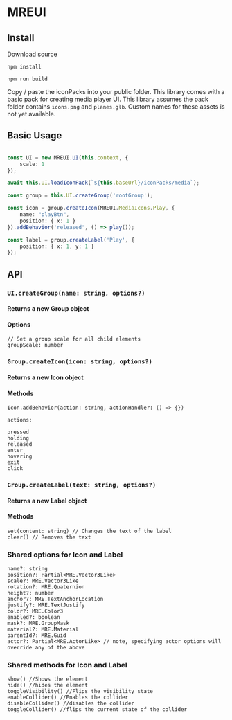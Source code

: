 # MREUI

## Install
Download source

`npm install`

`npm run build`

Copy / paste the iconPacks into your public folder. This library comes with a basic pack for creating media player UI. This library assumes the pack folder contains `icons.png` and `planes.glb`. Custom names for these assets is not yet available.

## Basic Usage

```typescript

const UI = new MREUI.UI(this.context, {
	scale: 1
});

await this.UI.loadIconPack(`${this.baseUrl}/iconPacks/media`);

const group = this.UI.createGroup('rootGroup');

const icon = group.createIcon(MREUI.MediaIcons.Play, {
	name: "playBtn",
	position: { x: 1 }
}).addBehavior('released', () => play());

const label = group.createLabel('Play', {
	position: { x: 1, y: 1 }
});


```

## API

### `UI.createGroup(name: string, options?)`
#### Returns a new Group object
#### Options
```
// Set a group scale for all child elements
groupScale: number
```

### `Group.createIcon(icon: string, options?)`
#### Returns a new Icon object
#### Methods
```
Icon.addBehavior(action: string, actionHandler: () => {})

actions:

pressed
holding
released
enter
hovering
exit
click
```

### `Group.createLabel(text: string, options?)`
#### Returns a new Label object
#### Methods
```
set(content: string) // Changes the text of the label
clear() // Removes the text
```


### Shared options for Icon and Label

```
name?: string
position?: Partial<MRE.Vector3Like>
scale?: MRE.Vector3Like
rotation?: MRE.Quaternion
height?: number
anchor?: MRE.TextAnchorLocation
justify?: MRE.TextJustify
color?: MRE.Color3
enabled?: boolean
mask?: MRE.GroupMask
material?: MRE.Material
parentId?: MRE.Guid
actor?: Partial<MRE.ActorLike> // note, specifying actor options will override any of the above
```

### Shared methods for Icon and Label
```
show() //Shows the element
hide() //hides the element
toggleVisibility() //Flips the visibility state
enableCollider() //Enables the collider
disableCollider() //disables the collider 
toggleCollider() //flips the current state of the collider
```
